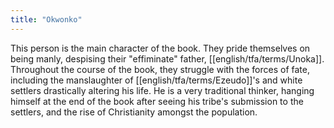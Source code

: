 ```yaml
---
title: "Okwonko"
---
```

This person is the main character of the book. They pride themselves on being manly, despising their "effiminate" father, [[english/tfa/terms/Unoka]]. Throughout the course of the book, they struggle with the forces of fate, including the manslaughter of [[english/tfa/terms/Ezeudo]]'s and white settlers drastically altering his life. He is a very traditional thinker, hanging himself at the end of the book after seeing his tribe's submission to the settlers, and the rise of Christianity amongst the population.